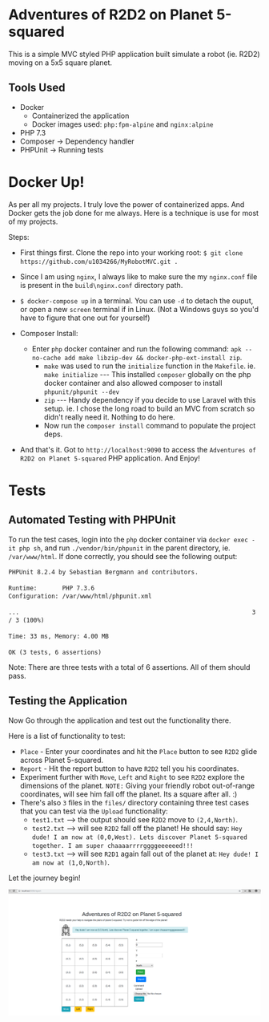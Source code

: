 # Adventures of R2D2 on Planet 5-squared
This is a simple MVC styled PHP application built simulate a robot (ie. R2D2) moving on a 5x5 square planet.

## Tools Used
- Docker
    - Containerized the application
    - Docker images used: `php:fpm-alpine` and `nginx:alpine`
- PHP 7.3
- Composer -> Dependency handler
- PHPUnit -> Running tests

# Docker Up!
As per all my projects. I truly love the power of containerized apps. And Docker gets the job done for me always. Here is a technique is use for most of my projects.

Steps:
- First things first. Clone the repo into your working root: `$ git clone https://github.com/u1034266/MyRobotMVC.git .`
- Since I am using `nginx`, I always like to make sure the my `nginx.conf` file is present in the `build\nginx.conf` directory path.
- `$ docker-compose up` in a terminal. You can use `-d` to detach the ouput, or open a new `screen` terminal if in Linux. (Not a Windows guys so you'd have to figure that one out for yourself)
- Composer Install:
    - Enter `php` docker container and run the following command: `apk --no-cache add make libzip-dev && docker-php-ext-install zip`. 
        - `make` was used to run the `initialize` function in the `Makefile`. ie. `make initialize` --- This installed `composer` globally on the php docker container and also allowed composer to install `phpunit/phpunit --dev`
        - `zip` ---  Handy dependency if you decide to use Laravel with this setup. ie. I chose the long road to build an MVC from scratch so didn't really need it. Nothing to do here.
        - Now run the `composer install` command to populate the project deps.

- And that's it. Got to `http://localhost:9090` to access the `Adventures of R2D2 on Planet 5-squared` PHP application. And Enjoy!

# Tests
## Automated Testing with PHPUnit
To run the test cases, login into the `php` docker container via `docker exec -it php sh`, and run `./vendor/bin/phpunit` in the parent directory, ie. `/var/www/html`. If done correctly, you should see the following output:
```
PHPUnit 8.2.4 by Sebastian Bergmann and contributors.

Runtime:       PHP 7.3.6
Configuration: /var/www/html/phpunit.xml

...                                                                 3 / 3 (100%)

Time: 33 ms, Memory: 4.00 MB

OK (3 tests, 6 assertions)
```

Note: There are three tests with a total of 6 assertions. All of them should pass.

## Testing the Application
Now Go through the application and test out the functionality there.

Here is a list of functionality to test:
- `Place` - Enter your coordinates and hit the `Place` button to see `R2D2` glide across Planet 5-squared.
- `Report` - Hit the report button to have `R2D2` tell you his coordinates.
- Experiment further with `Move`, `Left` and `Right` to see `R2D2` explore the dimensions of the planet. `NOTE:` Giving your friendly robot out-of-range coordinates, will see him fall off the planet. Its a square after all. :)
- There's also `3` files in the `files/` directory containing three test cases that you can test via the `Upload` functionality:
    - `test1.txt` --> the output should see `R2D2` move to `(2,4,North)`.
    - `test2.txt` --> will see `R2D2` fall off the planet! He should say: `Hey dude! I am now at (0,0,West). Lets discover Planet 5-squared together. I am super chaaaarrrrggggeeeeeed!!!`
    - `test3.txt` --> will see `R2D1` again fall out of the planet at: `Hey dude! I am now at (1,0,North)`.

Let the journey begin!

![R2D2 on Planet 5-squared](myPhpMVCrobot.png)